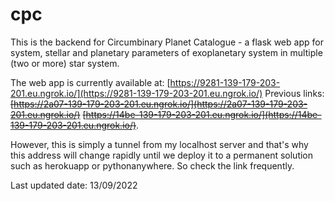 # cpc

This is the backend for Circumbinary Planet Catalogue - a flask web app for system, stellar and planetary parameters of exoplanetary system in multiple (two or more) star system.

The web app is currently available at: [https://9281-139-179-203-201.eu.ngrok.io/](https://9281-139-179-203-201.eu.ngrok.io/)
Previous links: ~~[https://2a07-139-179-203-201.eu.ngrok.io/](https://2a07-139-179-203-201.eu.ngrok.io/)~~ ~~[https://14be-139-179-203-201.eu.ngrok.io/](https://14be-139-179-203-201.eu.ngrok.io/)~~. 

However, this is simply a tunnel from my localhost server and that's why this address will change rapidly until we deploy it to a permanent solution such as herokuapp or pythonanywhere. So check the link frequently.

Last updated date: 13/09/2022
